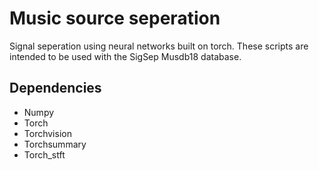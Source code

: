 # Music source seperation
Signal seperation using neural networks built on torch. These scripts are intended to be used with the SigSep Musdb18 database.

## Dependencies
* Numpy
* Torch 
* Torchvision 
* Torchsummary 
* Torch_stft

